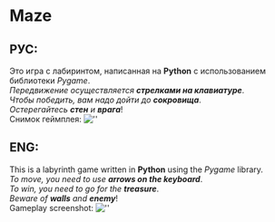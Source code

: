 # Maze
## РУС:
Это игра с лабиринтом, написанная на **Python** с использованием библиотеки _Pygame_.<br>
_Передвижение осуществляется **стрелками на клавиатуре**_.<br>
_Чтобы победить, вам надо дойти до **сокровища**_.<br>
_Остерегайтесь **стен** и **врага**_!<br>
Снимок геймплея:
![''](https://i.ibb.co/gzDN3Jf/8f73d8ab-0d66-4e1c-84c1-70a8f1bb5e3d.jpg)
## ENG:
This is a labyrinth game written in **Python** using the _Pygame_ library.<br>
_To move, you need to use **arrows on the keyboard**_.<br>
_To win, you need to go for the **treasure**_.<br>
_Beware of **walls** and **enemy**_!<br>
Gameplay screenshot:
![''](https://i.ibb.co/gzDN3Jf/8f73d8ab-0d66-4e1c-84c1-70a8f1bb5e3d.jpg)
